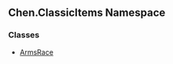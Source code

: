 ## Chen.ClassicItems Namespace
### Classes
- [ArmsRace](./ErdCitq9S2l6d+3YgT2rJg.md 'Chen.ClassicItems.ArmsRace')

